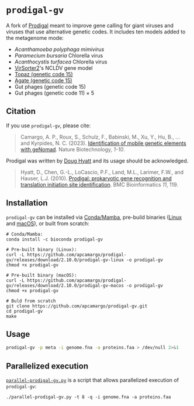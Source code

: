 # `prodigal-gv`

A fork of [Prodigal](https://github.com/hyattpd/Prodigal) meant to improve gene calling for giant viruses and viruses that use alternative genetic codes. It includes ten models added to the metagenome mode:
* *Acanthamoeba polyphaga mimivirus*
* *Paramecium bursaria* Chlorella virus
* *Acanthocystis turfacea* Chlorella virus
* [VirSorter2](https://github.com/jiarong/VirSorter2)'s NCLDV gene model
* [Topaz (genetic code 15)](https://www.biorxiv.org/content/10.1101/2021.08.26.457843v1.full)
* [Agate (genetic code 15)](https://www.biorxiv.org/content/10.1101/2021.08.26.457843v1.full)
* Gut phages (genetic code 15)
* Gut phages (genetic code 11) × 5

## Citation

If you use `prodigal-gv`, please cite:

> Camargo, A. P., Roux, S., Schulz, F., Babinski, M., Xu, Y., Hu, B., ... and Kyrpides, N. C. (2023). [Identification of mobile genetic elements with geNomad](https://www.nature.com/articles/s41587-023-01953-y). Nature Biotechnology, *1-10*.

Prodigal was written by [Doug Hyatt](https://github.com/hyattpd/) and its usage should be acknowledged.

> Hyatt, D., Chen, G.-L., LoCascio, P.F., Land, M.L., Larimer, F.W., and Hauser, L.J. (2010). [Prodigal: prokaryotic gene recognition and translation initiation site identification](https://bmcbioinformatics.biomedcentral.com/articles/10.1186/1471-2105-11-119). BMC Bioinformatics *11*, 119.

## Installation

`prodigal-gv` can be installed via [Conda/Mamba](https://anaconda.org/bioconda/prodigal-gv), pre-build binaries ([Linux](https://github.com/apcamargo/prodigal-gv/releases/download/2.10.0/prodigal-gv-linux) and [macOS](https://github.com/apcamargo/prodigal-gv/releases/download/2.10.0/prodigal-gv-macos)), or built from scratch:

```
# Conda/Mamba:
conda install -c bioconda prodigal-gv

# Pre-built binary (Linux):
curl -L https://github.com/apcamargo/prodigal-gv/releases/download/2.10.0/prodigal-gv-linux -o prodigal-gv
chmod +x prodigal-gv

# Pre-built binary (macOS):
curl -L https://github.com/apcamargo/prodigal-gv/releases/download/2.10.0/prodigal-gv-macos -o prodigal-gv
chmod +x prodigal-gv

# Buld from scratch
git clone https://github.com/apcamargo/prodigal-gv.git
cd prodigal-gv
make
```

## Usage

```bash
prodigal-gv -p meta -i genome.fna -a proteins.faa > /dev/null 2>&1
```

## Parallelized execution

[`parallel-prodigal-gv.py`](https://github.com/apcamargo/prodigal-gv/blob/master/parallel-prodigal-gv.py) is a script that allows parallelized execution of `prodigal-gv`:

```
./parallel-prodigal-gv.py -t 8 -q -i genome.fna -a proteins.faa
```
